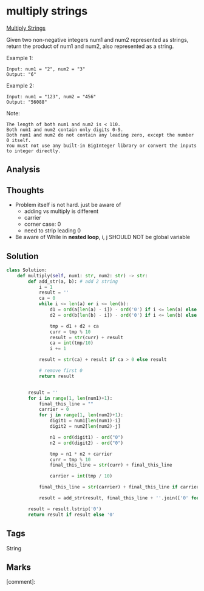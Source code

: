 # multiply strings

[Multiply Strings](https://leetcode.com/problems/multiply-strings)

Given two non-negative integers num1 and num2 represented as strings, return the product of num1 and num2, also represented as a string.

Example 1:

```text
Input: num1 = "2", num2 = "3"
Output: "6"
```

Example 2:

```text
Input: num1 = "123", num2 = "456"
Output: "56088"
```

Note:

```text
The length of both num1 and num2 is < 110.
Both num1 and num2 contain only digits 0-9.
Both num1 and num2 do not contain any leading zero, except the number 0 itself.
You must not use any built-in BigInteger library or convert the inputs to integer directly.
```

## Analysis

## Thoughts

* Problem itself is not hard. just be aware of 
  * adding vs multiply is different
  * carrier 
  * corner case: 0
  * need to strip leading 0
* Be aware of While in **nested loop**, i, j SHOULD NOT be global variable 

## Solution

```python
class Solution:
    def multiply(self, num1: str, num2: str) -> str:
        def add_str(a, b): # add 2 string 
            i = 1            
            result = ''
            ca = 0
            while i <= len(a) or i <= len(b):
                d1 = ord(a[len(a) - i]) - ord('0') if i <= len(a) else 0
                d2 = ord(b[len(b) - i]) - ord('0') if i <= len(b) else 0

                tmp = d1 + d2 + ca
                curr = tmp % 10
                result = str(curr) + result
                ca = int(tmp/10)
                i += 1

            result = str(ca) + result if ca > 0 else result

            # remove first 0            
            return result


        result = ''       
        for i in range(1, len(num1)+1):
            final_this_line = ""
            carrier = 0
            for j in range(1, len(num2)+1):
                digit1 = num1[len(num1)-i]
                digit2 = num2[len(num2)-j]

                n1 = ord(digit1) - ord("0")
                n2 = ord(digit2) - ord("0")

                tmp = n1 * n2 + carrier
                curr = tmp % 10
                final_this_line = str(curr) + final_this_line

                carrier = int(tmp / 10)

            final_this_line = str(carrier) + final_this_line if carrier > 0 else final_this_line

            result = add_str(result, final_this_line + ''.join(['0' for _ in range(i-1)]))

        result = result.lstrip('0')
        return result if result else '0'
```

## Tags

String

## Marks

\[comment\]:

